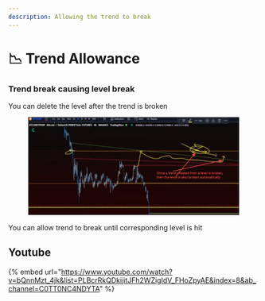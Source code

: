 ```yaml
---
description: Allowing the trend to break
---
```


# 📉 Trend Allowance

### Trend break causing level break

You can delete the level after the trend is broken

<figure><img src="../../.gitbook/assets/image (5) (1).png" alt=""><figcaption></figcaption></figure>

You can allow trend to break until corresponding level is hit



## Youtube

{% embed url="https://www.youtube.com/watch?v=bQnnMzt_4jk&list=PLBcrRkQDkijitJFh2WZigIdV_FHoZpyAE&index=8&ab_channel=C0TT0NC4NDYTA" %}
